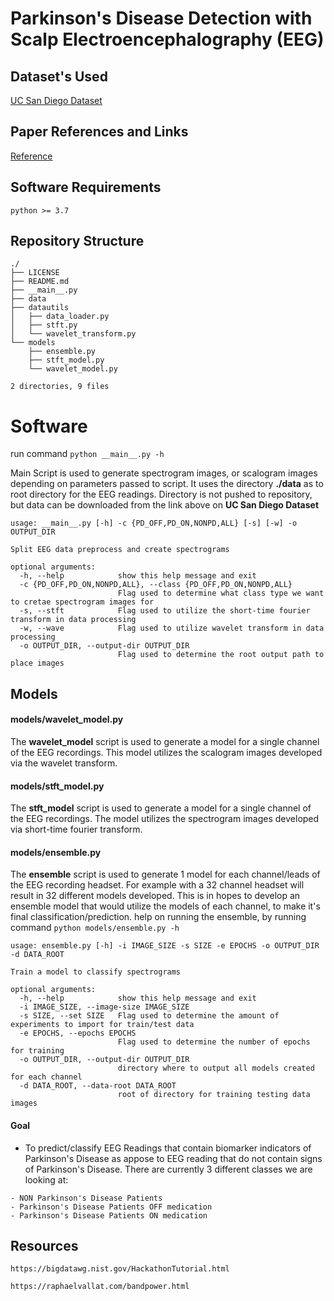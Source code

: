 # Parkinson's Disease Detection with Scalp Electroencephalography (EEG)

## Dataset's Used
[UC San Diego Dataset](https://openneuro.org/datasets/ds002778/versions/1.0.1)

## Paper References and Links
[Reference](https://www.eneuro.org/content/6/3/ENEURO.0151-19.2019)

## Software Requirements
```
python >= 3.7
```

## Repository Structure
```
./
├── LICENSE
├── README.md
├── __main__.py
├── data
├── datautils
│   ├── data_loader.py
│   ├── stft.py
│   └── wavelet_transform.py
└── models
    ├── ensemble.py
    ├── stft_model.py
    └── wavelet_model.py

2 directories, 9 files
```

# Software
run command `python __main__.py -h`

Main Script is used to generate spectrogram images, or scalogram images depending on parameters passed to script.
It uses the directory **./data** as to root directory for the EEG readings. Directory is not pushed to repository,
but data can be downloaded from the link above on **UC San Diego Dataset**
```
usage: __main__.py [-h] -c {PD_OFF,PD_ON,NONPD,ALL} [-s] [-w] -o OUTPUT_DIR

Split EEG data preprocess and create spectrograms

optional arguments:
  -h, --help            show this help message and exit
  -c {PD_OFF,PD_ON,NONPD,ALL}, --class {PD_OFF,PD_ON,NONPD,ALL}
                        Flag used to determine what class type we want to cretae spectrogram images for
  -s, --stft            Flag used to utilize the short-time fourier transform in data processing
  -w, --wave            Flag used to utilize wavelet transform in data processing
  -o OUTPUT_DIR, --output-dir OUTPUT_DIR
                        Flag used to determine the root output path to place images
```

## Models
#### models/wavelet_model.py
The **wavelet_model** script is used to generate a model for a single channel of the EEG recordings.
This model utilizes the scalogram images developed via the wavelet transform.


#### models/stft_model.py
The **stft_model** script is used to generate a model for a single channel of the EEG recordings.
The model utilizes the spectrogram images developed via short-time fourier transform.


#### models/ensemble.py
The **ensemble** script is used to generate 1 model for each channel/leads of the EEG recording headset.
For example with a 32 channel headset will result in 32 different models developed. This is in hopes to
develop an ensemble model that would utilize the models of each channel, to make it's final classification/prediction.
help on running the ensemble, by running command `python models/ensemble.py -h`


```
usage: ensemble.py [-h] -i IMAGE_SIZE -s SIZE -e EPOCHS -o OUTPUT_DIR -d DATA_ROOT

Train a model to classify spectrograms

optional arguments:
  -h, --help            show this help message and exit
  -i IMAGE_SIZE, --image-size IMAGE_SIZE
  -s SIZE, --set SIZE   Flag used to determine the amount of experiments to import for train/test data
  -e EPOCHS, --epochs EPOCHS
                        Flag used to determine the number of epochs for training
  -o OUTPUT_DIR, --output-dir OUTPUT_DIR
                        directory where to output all models created for each channel
  -d DATA_ROOT, --data-root DATA_ROOT
                        root of directory for training testing data images
```


#### Goal
* To predict/classify EEG Readings that contain biomarker indicators of Parkinson's Disease
as appose to EEG reading that do not contain signs of Parkinson's Disease. There are currently
3 different classes we are looking at:

```
- NON Parkinson's Disease Patients
- Parkinson's Disease Patients OFF medication
- Parkinson's Disease Patients ON medication
```

## Resources
```
https://bigdatawg.nist.gov/HackathonTutorial.html

https://raphaelvallat.com/bandpower.html
```
